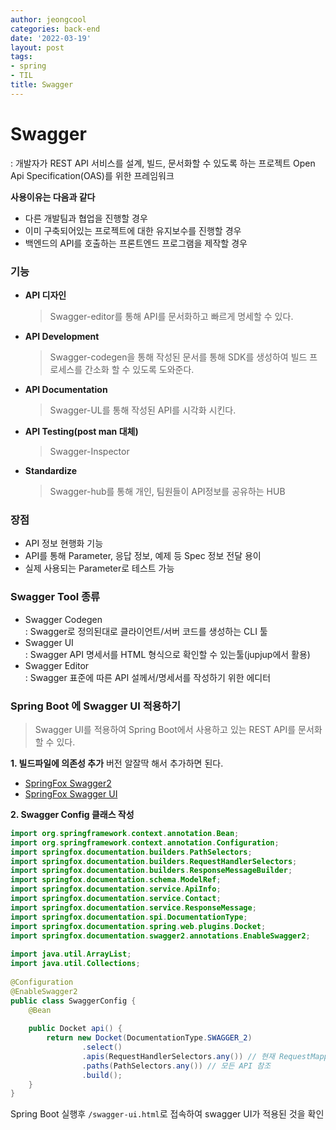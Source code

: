 ```yaml
---
author: jeongcool
categories: back-end
date: '2022-03-19'
layout: post
tags:
- spring
- TIL
title: Swagger
---
```


# Swagger
: 개발자가 REST API 서비스를 설계, 빌드, 문서화할 수 있도록 하는
프로젝트 Open Api Specification(OAS)를 위한 프레임워크   

**사용이유는 다음과 같다**
- 다른 개발팀과 협업을 진행할 경우
- 이미 구축되어있는 프로젝트에 대한 유지보수를 진행할 경우
- 백엔드의 API를 호출하는 프론트엔드 프로그램을 제작할 경우

### 기능
- **API 디자인**
    >Swagger-editor를 통해 API를 문서화하고 빠르게 명세할 수 있다.
- **API Development**
    >Swagger-codegen을 통해 작성된 문서를 통해 SDK를 생성하여 빌드 프로세스를 간소화 할 수 있도록 도와준다.
- **API Documentation**
    >Swagger-UL를 통해 작성된 API를 시각화 시킨다.
- **API Testing(post man 대체)**
    >Swagger-Inspector 
- **Standardize**
    >Swagger-hub를 통해 개인, 팀원들이 API정보를 공유하는 HUB

### 장점
- API 정보 현행화 기능
- API를 통해 Parameter, 응답 정보, 예제 등 Spec 정보 전달 용이
- 실제 사용되는 Parameter로 테스트 가능

### Swagger Tool 종류
- Swagger Codegen  
    : Swagger로 정의된대로 클라이언트/서버 코드를 생성하는 CLI 툴
- Swagger UI  
    : Swagger API 명세서를 HTML 형식으로 확인할 수 있는툴(jupjup에서 활용)
- Swagger Editor  
    : Swagger 표준에 따른 API 설께서/명세서를 작성하기 위한 에디터

### Spring Boot 에 Swagger UI 적용하기
> Swagger UI를 적용하여 Spring Boot에서 사용하고 있는 REST API를 문서화할 수 있다.

**1. 빌드파일에 의존성 추가**
버전 알잘딱 해서 추가하면 된다.
- [SpringFox Swagger2](https://mvnrepository.com/artifact/io.springfox/springfox-swagger2)
- [SpringFox Swagger UI](https://mvnrepository.com/artifact/io.springfox/springfox-swagger-ui)


**2. Swagger Config 클래스 작성**
```java
import org.springframework.context.annotation.Bean;
import org.springframework.context.annotation.Configuration;
import springfox.documentation.builders.PathSelectors;
import springfox.documentation.builders.RequestHandlerSelectors;
import springfox.documentation.builders.ResponseMessageBuilder;
import springfox.documentation.schema.ModelRef;
import springfox.documentation.service.ApiInfo;
import springfox.documentation.service.Contact;
import springfox.documentation.service.ResponseMessage;
import springfox.documentation.spi.DocumentationType;
import springfox.documentation.spring.web.plugins.Docket;
import springfox.documentation.swagger2.annotations.EnableSwagger2;
​
import java.util.ArrayList;
import java.util.Collections;
​
@Configuration
@EnableSwagger2
public class SwaggerConfig {
    @Bean
​
    public Docket api() {
        return new Docket(DocumentationType.SWAGGER_2)
                .select()
                .apis(RequestHandlerSelectors.any()) // 현재 RequestMapping으로 할당된 모든 API 리스트
                .paths(PathSelectors.any()) // 모든 API 참조
                .build();
    }
}
```
Spring Boot 실행후 `/swagger-ui.html`로 접속하여 swagger UI가 적용된 것을 확인
